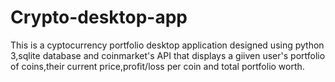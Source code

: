 # Crypto-desktop-app
This is a cyptocurrency portfolio desktop application designed using python 3,sqlite database and coinmarket's API that displays a giiven user's portfolio of coins,their current price,profit/loss per coin and total portfolio worth.

